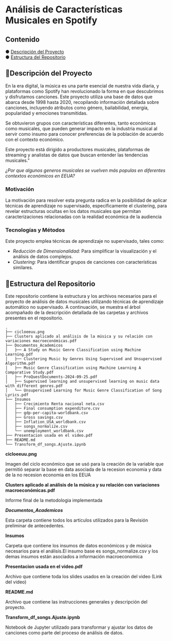# Análisis de Características Musicales en Spotify

## Contenido

●  [Descripción del Proyecto](#descripcion_proyecto)<br/>
●  [Estructura del Repositorio](#estructura_del_repo)<br/>

## 📌Descripción del Proyecto <a name="descripcion_proyecto"></a>

En la era digital, la música es una parte esencial de nuestra vida diaria, y plataformas como Spotify han revolucionado la forma en que descubrimos y disfrutamos canciones. Este proyecto utiliza una base de datos que abarca desde 1998 hasta 2020, recopilando información detallada sobre canciones, incluyendo atributos como género, bailabilidad, energía, popularidad y emociones transmitidas.

Se obtuvieron grupos con características diferentes, tanto económicas como musicales, que pueden generar impacto en la industria musical al servir como insumo para conocer preferencias de la población de acuerdo con el contexto económico.

Este proyecto está dirigido a productores musicales, plataformas de streaming y analistas de datos que buscan entender las tendencias musicales."


*¿Por que algunos generos musicales se vuelven más populas en diferentes contextos económicos en EEUA?*
 

### Motivación

La motivación para resolver esta pregunta radica en la posibilidad de aplicar técnicas de aprendizaje no supervisado, específicamente el clustering, para revelar estructuras ocultas en los datos musicales que permitan caracterizaciones relacionadas con la realidad económica de la audiencia
 

### Tecnologías y Métodos

Este proyecto emplea técnicas de aprendizaje no supervisado, tales como:

- *Reducción de Dimensionalidad:* Para simplificar la visualización y el análisis de datos complejos.
- *Clustering:* Para identificar grupos de canciones con características similares.
    

## 📌Estructura del Repositorio <a name="estructura_del_repo"></a>

Este repositorio contiene la estructura y los archivos necesarios para el proyecto de análisis de datos musicales utilizando técnicas de aprendizaje automático no supervisado. A continuación, se muestra el árbol acompañado de la descripción detallada de las carpetas y archivos presentes en el repositorio.
     
    .
    ├── cicloeeuu.png
    ├── Clusters aplicado al análisis de la música y su relación con variaciones macroeconómicas.pdf
    ├── Documentos_Academicos
    │   ├── A Study on Music Genre Classification using Machine Learning.pdf
    │   ├── Clustering Music by Genres Using Supervised and Unsupervised Algorithm.pdf
    │   ├── Music Genre Classification using Machine Learning A Comparative Study.pdf
    │   ├── ProQuestDocuments-2024-09-25.pdf
    │   ├── Supervised learning and unsupervised learning on music data with different genres.pdf
    │   └── Unsupervised Learning for Music Genre Classification of Song Lyrics.pdf
    ├── Insumos
    │   ├── Crecimiento Renta nacional neta.csv
    │   ├── Final consumption expenditure.csv
    │   ├── gdp-per-capita-worldbank.csv
    │   ├── Gross savings.csv
    │   ├── Inflation_USA_worldbank.csv
    │   ├── songs_normalize.csv
    │   └── unemployment_worldbank.csv
    ├── Presentacion usada en el video.pdf
    ├── README.md
    └── Transform_df_songs.Ajuste.ipynb

**cicloeeuu.png**

Imagen del ciclo económico que se usó para la creación de la variable que permitió separar la base en data asociada de la recesion economia y data de la no recesion economia en los EEUA


**Clusters aplicado al análisis de la música y su relación con variaciones macroeconómicas.pdf**

Informe final de la metodologia implementada


**_Documentos_Academicos_**

Esta carpeta contiene todos los artículos utilizados para la Revisión preliminar de antecedentes.


**Insumos**

Carpeta que contiene los insumos de datos económicos y de música necesarios para el análisis.El insumo base es songs_normalize.csv y los demas insumos están asociados a información macroeconomica

**Presentacion usada en el video.pdf**

Archivo que contiene toda los slides usados en la creación del video (Link del video)

**README.md**

Archivo que contiene las instrucciones generales y descripción del proyecto.


**Transform_df_songs.Ajuste.ipynb**

Notebook de Jupyter utilizado para transformar y ajustar los datos de canciones como parte del proceso de análisis de datos.